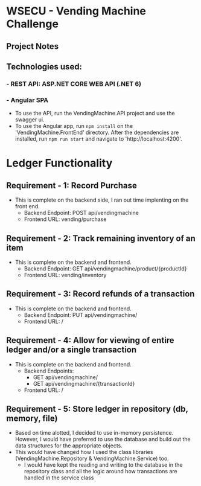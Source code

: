 # WSECU - Vending Machine Challenge
## Project Notes

## Technologies used:
### - REST API: ASP.NET CORE WEB API (.NET 6)
### - Angular SPA

- To use the API, run the VendingMachine.API project and use the swagger ui.
- To use the Angular app, run `npm install` on the 'VendingMachine.FrontEnd' directory.
After the dependencies are installed, run `npm run start` and navigate to 'http://localhost:4200'.

# Ledger Functionality

## Requirement - 1: Record Purchase
- This is complete on the backend side, I ran out time implenting on the front end.
  - Backend Endpoint: POST api/vendingmachine
  - Frontend URL: vending/purchase
## Requirement - 2: Track remaining inventory of an item
- This is complete on the backend and frontend.
  - Backend Endpoint: GET api/vendingmachine/product/{productId}
  - Frontend URL: vending/inventory
## Requirement - 3: Record refunds of a transaction
- This is complete on the backend and frontend.
  - Backend Endpoint: PUT api/vendingmachine/
  - Frontend URL: /
## Requirement - 4: Allow for viewing of entire ledger and/or a single transaction
- This is complete on the backend and frontend.
  - Backend Endpoints:
    - GET api/vendingmachine/
    - GET api/vendingmachine/{transactionId}
  - Frontend URL: /
## Requirement - 5: Store ledger in repository (db, memory, file)
- Based on time alotted, I decided to use in-memory persistence. However, I would have preferred to use the database and build out the data structures for the appropriate objects.
- This would have changed how I used the class libraries (VendingMachine.Repository & VendingMachine.Service) too.
  - I would have kept the reading and writing to the database in the repository class and all the logic around how transactions are handled in the service class
